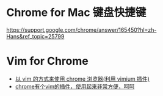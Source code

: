 # Chrome for Mac 键盘快捷键

https://support.google.com/chrome/answer/165450?hl=zh-Hans&ref_topic=25799

# Vim for Chrome

* [以 vim 的方式来使用 chrome 浏览器(利用 vimium 插件)](http://blog.sina.com.cn/s/blog_455c7a600100sw9y.html)
* [chrome有个vim的插件，使用起来非常方便，呵呵](http://www.douban.com/group/topic/9727620/)
